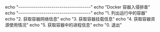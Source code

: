  echo "-------------------------------------"
    echo "Docker 容器入侵排查"
    echo "-------------------------------------"
    echo "1. 列出运行中的容器"
    echo "2. 获取容器网络信息"
    echo "3. 获取容器挂载信息"
    echo "4. 获取容器资源使用情况"
    echo "5. 获取容器中的进程信息"
    echo "0. 退出"
